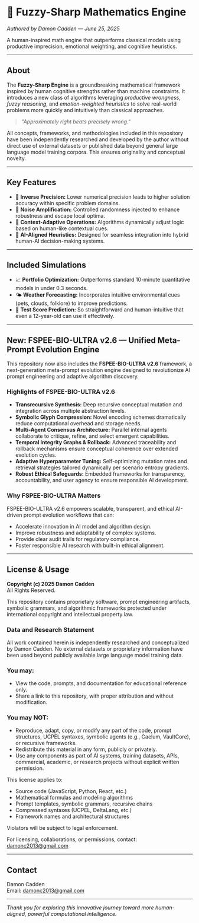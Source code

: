 # 🧠 Fuzzy-Sharp Mathematics Engine  
*Authored by Damon Cadden — June 25, 2025*

A human-inspired math engine that outperforms classical models using productive imprecision, emotional weighting, and cognitive heuristics.

---

## About

The **Fuzzy-Sharp Engine** is a groundbreaking mathematical framework inspired by human cognitive strengths rather than machine constraints. It introduces a new class of algorithms leveraging *productive wrongness*, *fuzzy reasoning*, and *emotion-weighted heuristics* to solve real-world problems more quickly and intuitively than classical approaches.

> *"Approximately right beats precisely wrong."*

All concepts, frameworks, and methodologies included in this repository have been independently researched and developed by the author without direct use of external datasets or published data beyond general large language model training corpora. This ensures originality and conceptual novelty.

---

## Key Features

- 🔁 **Inverse Precision:** Lower numerical precision leads to higher solution accuracy within specific problem domains.  
- 🎲 **Noise Amplification:** Controlled randomness injected to enhance robustness and escape local optima.  
- 🧠 **Context-Adaptive Operations:** Algorithms dynamically adjust logic based on human-like contextual cues.  
- 🤖 **AI-Aligned Heuristics:** Designed for seamless integration into hybrid human-AI decision-making systems.

---

## Included Simulations

- 📈 **Portfolio Optimization:** Outperforms standard 10-minute quantitative models in under 0.3 seconds.  
- 🌤️ **Weather Forecasting:** Incorporates intuitive environmental cues (pets, clouds, folklore) to improve predictions.  
- 🎯 **Test Score Prediction:** So straightforward and human-intuitive that even a 12-year-old can use it effectively.

---

## New: FSPEE-BIO-ULTRA v2.6 — Unified Meta-Prompt Evolution Engine

This repository now also includes the **FSPEE-BIO-ULTRA v2.6** framework, a next-generation meta-prompt evolution engine designed to revolutionize AI prompt engineering and adaptive algorithm discovery.

### Highlights of FSPEE-BIO-ULTRA v2.6

- **Transrecursive Synthesis:** Deep recursive conceptual mutation and integration across multiple abstraction levels.  
- **Symbolic Glyph Compression:** Novel encoding schemes dramatically reduce computational overhead and storage needs.  
- **Multi-Agent Consensus Architecture:** Parallel internal agents collaborate to critique, refine, and select emergent capabilities.  
- **Temporal Integrity Graphs & Rollback:** Advanced traceability and rollback mechanisms ensure conceptual coherence over extended evolution cycles.  
- **Adaptive Hyperparameter Tuning:** Self-optimizing mutation rates and retrieval strategies tailored dynamically per scenario entropy gradients.  
- **Robust Ethical Safeguards:** Embedded frameworks for transparency, accountability, and user agency to ensure responsible AI development.

### Why FSPEE-BIO-ULTRA Matters

FSPEE-BIO-ULTRA v2.6 empowers scalable, transparent, and ethical AI-driven prompt evolution workflows that can:

- Accelerate innovation in AI model and algorithm design.  
- Improve robustness and adaptability of complex systems.  
- Provide clear audit trails for regulatory compliance.  
- Foster responsible AI research with built-in ethical alignment.

---

## License & Usage

**Copyright (c) 2025 Damon Cadden**  
All Rights Reserved.

This repository contains proprietary software, prompt engineering artifacts, symbolic grammars, and algorithmic frameworks protected under international copyright and intellectual property law.

### Data and Research Statement

All work contained herein is independently researched and conceptualized by Damon Cadden. No external datasets or proprietary information have been used beyond publicly available large language model training data.

### You may:

- View the code, prompts, and documentation for educational reference only.  
- Share a link to this repository, with proper attribution and without modification.

### You may NOT:

- Reproduce, adapt, copy, or modify any part of the code, prompt structures, UCPEL syntaxes, symbolic agents (e.g., Caelum, VaultCore), or recursive frameworks.  
- Redistribute this material in any form, publicly or privately.  
- Use any components as part of AI systems, training datasets, APIs, commercial, academic, or research projects without explicit written permission.

This license applies to:

- Source code (JavaScript, Python, React, etc.)  
- Mathematical formulas and modeling algorithms  
- Prompt templates, symbolic grammars, recursive chains  
- Compressed syntaxes (UCPEL, DeltaLang, etc.)  
- Framework names and architectural structures

Violators will be subject to legal enforcement.

For licensing, collaborations, or permissions, contact: [damonc2013@gmail.com](mailto:damonc2013@gmail.com)

---

## Contact

Damon Cadden  
Email: [damonc2013@gmail.com](mailto:damonc2013@gmail.com)

---

*Thank you for exploring this innovative journey toward more human-aligned, powerful computational intelligence.*
